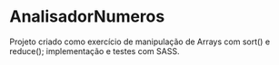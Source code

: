 # AnalisadorNumeros

Projeto criado como exercício de manipulação de Arrays com sort() e reduce(); implementação e testes com SASS.
